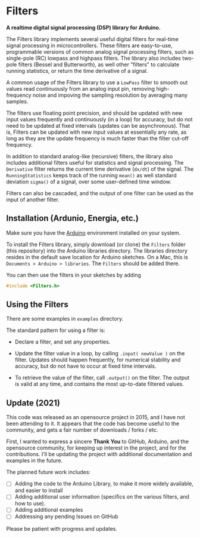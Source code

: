 # Filters

**A realtime digital signal processing (DSP) library for Arduino.**

The Filters library implements several useful digital filters for real-time signal processing in microcontrollers.  These filters are easy-to-use, programmable versions of common analog signal processing filters, such as single-pole (RC) lowpass and highpass filters.  The library also includes two-pole filters  (Bessel and Butterworth), as well other "filters" to calculate running statistics, or return the time derivative of a signal.

A common usage of the Filters library to use a `LowPass` filter to smooth out values read continuously from an analog input pin, removing high-frequency noise and impoving the sampling resolution by averaging many samples.

The filters use floating point precision, and should be updated with new input values frequently and continuously (in a loop) for accuracy, but do not need to be updated at fixed intervals (updates can be asynchronous).  That is, Filters can be updated with new input values at essentially any rate, as long as they are the update frequency is much faster than the filter cut-off frequency.

In addition to standard analog-like (recursive) filters, the library also includes additional filters useful for statistics and signal processing.  The `Derivative` filter returns the current time derivative (`dx/dt`) of the signal.  The `RunningStatistics` keeps track of the running `mean()` as well standard deviation `sigma()` of a signal, over some user-defined time window. 

Filters can also be cascaded, and the output of one filter can be used as the input of another filter.

## Installation (Ardunio, Energia, etc.)

Make sure you have the [Arduino](https://www.arduino.cc/en/software) environment installed on your system.

To install the Filters library, simply download (or clone) the `Filters`  folder (this repository) into the Arduino libraries directory.  The libraries directory resides in the default save location for Arduino sketches.  On a Mac, this is `Documents > Arduino > libraries`.  The `Filters` should be added there.

You can then use the filters in your sketches by adding

```cpp
#include <Filters.h>
```

## Using the Filters

There are some examples in `examples` directory.

The standard pattern for using a filter is:

* Declare a filter, and set any properties.

* Update the filter value in a loop, by calling `.input( newValue )` on the filter.  Updates should happen frequently, for numerical stability and accuracy, but do not have to occur at fixed time intervals.

* To retrieve the value of the filter, call `.output()` on the filter.  The output is valid at any time, and contains the most up-to-date filtered values.

## Update (2021)

This code was released as an opensource project in 2015, and I have not been attending to it.  It appears that the code has become useful to the community, and gets a fair number of downloads / forks / etc.

First, I wanted to express a sincere   **Thank You** to GitHub, Arduino, and the opensource community, for keeping up interest in the project, and for the contributions.  I'll be updating the project with additional documentation and examples in the future.

The planned future work includes:

* [ ] Adding the code to the Arduino Library, to make it more widely available, and easier to install
* [ ] Adding additional user information (specifics on the various filters, and how to use).
* [ ] Adding additional examples
* [ ] Addressing any pending Issues on GitHub

Please be patient with progress and updates.

